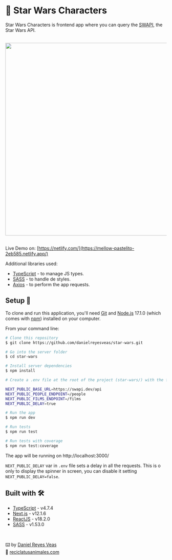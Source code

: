 # 🌌 Star Wars Characters

Star Wars Characters is frontend app where you can query the [SWAPI](https://swapi.dev/), the Star Wars API.

<br />

<div align="center"><img src="https://i.ibb.co/jL8tvBy/bg.png" width=600></div>
<br />

Live Demo on: [https://netlify.com/](https://mellow-pastelito-2eb585.netlify.app/)

Additional libraries used:

-   [TypeScript](https://www.typescriptlang.org/) - to manage JS types.
-   [SASS](https://sass-lang.com/) - to handle de styles.
-   [Axios](https://axios-http.com/es/docs/intro) - to perform the app requests.

## Setup 🚀

To clone and run this application, you'll need [Git](https://git-scm.com) and [Node.js](https://nodejs.org/en/download/) 17.1.0 (which comes with [npm](http://npmjs.com)) installed on your computer.

From your command line:

```bash
# Clone this repository
$ git clone https://github.com/danielreyesveas/star-wars.git

# Go into the server folder
$ cd star-wars

# Install server dependencies
$ npm install

# Create a .env file at the root of the project (star-wars/) with the followig content:

NEXT_PUBLIC_BASE_URL=https://swapi.dev/api
NEXT_PUBLIC_PEOPLE_ENDPOINT=/people
NEXT_PUBLIC_FILMS_ENDPOINT=/films
NEXT_PUBLIC_DELAY=true

# Run the app
$ npm run dev

# Run tests
$ npm run test

# Run tests with coverage
$ npm run test:coverage
```

The app will be running on http://localhost:3000/

`NEXT_PUBLIC_DELAY` var in `.env` file sets a delay in all the requests. This is o only to display the spinner in screen, you can disable it setting `NEXT_PUBLIC_DELAY=false`.

## Built with 🛠️

-   [TypeScript](https://www.typescriptlang.org/) - v4.7.4
-   [Next.js](https://nextjs.org/) - v12.1.6
-   [ReactJS](https://reactjs.org/) - v18.2.0
-   [SASS](https://sass-lang.com/) - v1.53.0

<br />

⌨️ by [Daniel Reyes Veas](https://github.com/danielreyesveas)
<br />
💾 [reciclatusanimales.com](https://reciclatusanimales.com)

<br />
